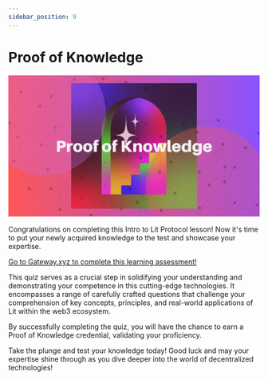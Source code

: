 ```yaml
---
sidebar_position: 9
---
```


# Proof of Knowledge
![image](../../../static/img/ll_pok.png)

Congratulations on completing this Intro to Lit Protocol lesson! Now it's time to put your newly acquired knowledge to the test and showcase your expertise.

[Go to Gateway.xyz to complete this learning assessment!](https://www.mygateway.xyz/credential/1ec37660-5949-44c4-ad52-0a49f4253877)

This quiz serves as a crucial step in solidifying your understanding and demonstrating your competence in this cutting-edge technologies. It encompasses a range of carefully crafted questions that challenge your comprehension of key concepts, principles, and real-world applications of Lit within the web3 ecosystem.

By successfully completing the quiz, you will have the chance to earn a Proof of Knowledge credential, validating your proficiency.

Take the plunge and test your knowledge today! Good luck and may your expertise shine through as you dive deeper into the world of decentralized technologies!
